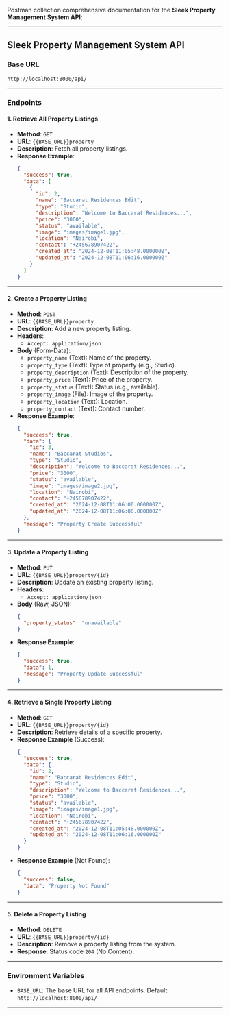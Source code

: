 Postman collection comprehensive documentation for the **Sleek Property Management System API**:

---

## **Sleek Property Management System API**

### **Base URL**
```
http://localhost:8000/api/
```

---

### **Endpoints**

#### **1. Retrieve All Property Listings**
- **Method**: `GET`
- **URL**: `{{BASE_URL}}property`
- **Description**: Fetch all property listings.
- **Response Example**:
  ```json
  {
    "success": true,
    "data": [
      {
        "id": 2,
        "name": "Baccarat Residences Edit",
        "type": "Studio",
        "description": "Welcome to Baccarat Residences...",
        "price": "3000",
        "status": "available",
        "image": "images/image1.jpg",
        "location": "Nairobi",
        "contact": "+245678907422",
        "created_at": "2024-12-08T11:05:48.000000Z",
        "updated_at": "2024-12-08T11:06:16.000000Z"
      }
    ]
  }
  ```

---

#### **2. Create a Property Listing**
- **Method**: `POST`
- **URL**: `{{BASE_URL}}property`
- **Description**: Add a new property listing.
- **Headers**:
  - `Accept: application/json`
- **Body** (Form-Data):
  - `property_name` (Text): Name of the property.
  - `property_type` (Text): Type of property (e.g., Studio).
  - `property_description` (Text): Description of the property.
  - `property_price` (Text): Price of the property.
  - `property_status` (Text): Status (e.g., available).
  - `property_image` (File): Image of the property.
  - `property_location` (Text): Location.
  - `property_contact` (Text): Contact number.
- **Response Example**:
  ```json
  {
    "success": true,
    "data": {
      "id": 3,
      "name": "Baccarat Studios",
      "type": "Studio",
      "description": "Welcome to Baccarat Residences...",
      "price": "3000",
      "status": "available",
      "image": "images/image2.jpg",
      "location": "Nairobi",
      "contact": "+245678907422",
      "created_at": "2024-12-08T11:06:00.000000Z",
      "updated_at": "2024-12-08T11:06:00.000000Z"
    },
    "message": "Property Create Successful"
  }
  ```

---

#### **3. Update a Property Listing**
- **Method**: `PUT`
- **URL**: `{{BASE_URL}}property/{id}`
- **Description**: Update an existing property listing.
- **Headers**:
  - `Accept: application/json`
- **Body** (Raw, JSON):
  ```json
  {
    "property_status": "unavailable"
  }
  ```
- **Response Example**:
  ```json
  {
    "success": true,
    "data": 1,
    "message": "Property Update Successful"
  }
  ```

---

#### **4. Retrieve a Single Property Listing**
- **Method**: `GET`
- **URL**: `{{BASE_URL}}property/{id}`
- **Description**: Retrieve details of a specific property.
- **Response Example** (Success):
  ```json
  {
    "success": true,
    "data": {
      "id": 2,
      "name": "Baccarat Residences Edit",
      "type": "Studio",
      "description": "Welcome to Baccarat Residences...",
      "price": "3000",
      "status": "available",
      "image": "images/image1.jpg",
      "location": "Nairobi",
      "contact": "+245678907422",
      "created_at": "2024-12-08T11:05:48.000000Z",
      "updated_at": "2024-12-08T11:06:16.000000Z"
    }
  }
  ```
- **Response Example** (Not Found):
  ```json
  {
    "success": false,
    "data": "Property Not Found"
  }
  ```

---

#### **5. Delete a Property Listing**
- **Method**: `DELETE`
- **URL**: `{{BASE_URL}}property/{id}`
- **Description**: Remove a property listing from the system.
- **Response**: Status code `204` (No Content).

---

### **Environment Variables**
- `BASE_URL`: The base URL for all API endpoints. Default: `http://localhost:8000/api/`

---

